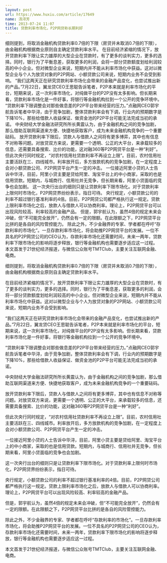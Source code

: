 ```yaml
---
layout: post
url: https://www.huxiu.com/article/17649
name: 汤浔芳
time: 2013-07-24 11:07
title: 贷款利率市场化，P2P网贷称长期利好
---
```

细则提到，将取消金融机构贷款利率0.7倍的下限（房贷并未取消0.7倍的下限），由金融机构根据商业原则自主确定贷款利率水平。 在目前经济紧缩的情况下，放开贷款利率下限让实力雄厚的大型企业在贷款时，有了更多的谈判实力，更多的选择。同时，银行为了平衡息差，获取更多的利润，会将一部分贷款额度划给利润较高的中小企业。但对微型企业来说，短期内并不能从利率市场化中获益。这对以微型企业与个人为放贷对象的P2P网站、小额贷款公司来说，短期内业务不会受到影响。 “我们这两天正在研究贷款利率市场化会带来的金融产品变化，也尝试推出新的产品。”7月22日，翼龙贷CEO王思聪告诉笔者，P2P本来就是利率市场化的平台，短期来说，这一次利率市场化，对纯做平台的P2P没有太多影响。但长期来看，贷款利率市场化是一件好事，将银行等金融机构拉到一个公开的竞争环境中。 “贷款利率下限调整会对那些做息差的P2P平台带来经营的压力。”点融网CEO郭宇航告诉笔者中华浔，由于竞争加剧，整体贷款利率会有下调，行业内的预期数字是下降10%，那些给借款人收益保证、做资金池的P2P平台可能无法完成当初的承诺。 中央财经大学金融法研究所所长黄震认为，由于金融机构之间的竞争加剧，那么借助互联网渠道来方便、快捷地获取客户，成为未来金融机构竞争的一个重要砝码。 放开贷款利率下限后，贷款人与借款人之间将有更多博弈，其中也有信息不对称等问题。对放贷双方来说，更需要一个透明、公正的大平台，来承载较多的信息，还需要具备搜索、比价的功能，这对融360等P2P网贷平台是一种“利好”。 但此次央行同时规定，“对农村信用社贷款利率不再设立上限”。目前，农村信用社主要活跃在三、四线城市。利率放开后，多方放款机构的竞争加剧，在一定程度上会对小额贷款公司、P2P网贷平台产生一定的冲击。 一位接近阿里小贷的人士告诉中华浔，目前，阿里小贷主要是贷给阿里、淘宝平台上的中小商家，采取的也是信用贷款。短期内，与城商行、信用社并无竞争，但长期来看，阿里小贷面临的竞争也会加剧。 这一次央行出台的细则只是让贷款利率下限市场化。对于贷款利率上限何时市场化，P2P网贷界纷纷表示，指日可待。 央行规定，小额贷款公司的利率不超过银行基准利率的4倍。目前，P2P网贷公司都严格执行这一规定。贷款上限利率市场化之后，放款人与借款人可以协商利率。理论上，P2P网贷平台可以出现风险较高、利率较高的金融产品。 但是，郭宇航认为，虽然4倍的规定未来会冲破，但“不可能完全放开”，仍然会有一定的限额。在此限额之下，P2P网贷平台比拼的是各自的风险管控能力。 除此之外，不少金融界的专家、学者都在呼吁“存款利率的市场化”。一旦存款利率市场化，将会助推P2P网贷平台的发展。一位不具名的P2P网贷公司的CEO认为，存款利率市场化还需要时间，未来一两年，贷款利率下限市场化的影响将逐步释放，银行等金融机构也需要逐步适应这一过程。 本文首发于21世纪经济报道，与微信公众账号TMTClub，主要关注互联网金融、电商。

细则提到，将取消金融机构贷款利率0.7倍的下限（房贷并未取消0.7倍的下限），由金融机构根据商业原则自主确定贷款利率水平。

在目前经济紧缩的情况下，放开贷款利率下限让实力雄厚的大型企业在贷款时，有了更多的谈判实力，更多的选择。同时，银行为了平衡息差，获取更多的利润，会将一部分贷款额度划给利润较高的中小企业。但对微型企业来说，短期内并不能从利率市场化中获益。这对以微型企业与个人为放贷对象的P2P网站、小额贷款公司来说，短期内业务不会受到影响。

“我们这两天正在研究贷款利率市场化会带来的金融产品变化，也尝试推出新的产品。”7月22日，翼龙贷CEO王思聪告诉笔者，P2P本来就是利率市场化的平台，短期来说，这一次利率市场化，对纯做平台的P2P没有太多影响。但长期来看，贷款利率市场化是一件好事，将银行等金融机构拉到一个公开的竞争环境中。

“贷款利率下限调整会对那些做息差的P2P平台带来经营的压力。”点融网CEO郭宇航告诉笔者中华浔，由于竞争加剧，整体贷款利率会有下调，行业内的预期数字是下降10%，那些给借款人收益保证、做资金池的P2P平台可能无法完成当初的承诺。

中央财经大学金融法研究所所长黄震认为，由于金融机构之间的竞争加剧，那么借助互联网渠道来方便、快捷地获取客户，成为未来金融机构竞争的一个重要砝码。

放开贷款利率下限后，贷款人与借款人之间将有更多博弈，其中也有信息不对称等问题。对放贷双方来说，更需要一个透明、公正的大平台，来承载较多的信息，还需要具备搜索、比价的功能，这对融360等P2P网贷平台是一种“利好”。

但此次央行同时规定，“对农村信用社贷款利率不再设立上限”。目前，农村信用社主要活跃在三、四线城市。利率放开后，多方放款机构的竞争加剧，在一定程度上会对小额贷款公司、P2P网贷平台产生一定的冲击。

一位接近阿里小贷的人士告诉中华浔，目前，阿里小贷主要是贷给阿里、淘宝平台上的中小商家，采取的也是信用贷款。短期内，与城商行、信用社并无竞争，但长期来看，阿里小贷面临的竞争也会加剧。

这一次央行出台的细则只是让贷款利率下限市场化。对于贷款利率上限何时市场化，P2P网贷界纷纷表示，指日可待。

央行规定，小额贷款公司的利率不超过银行基准利率的4倍。目前，P2P网贷公司都严格执行这一规定。贷款上限利率市场化之后，放款人与借款人可以协商利率。理论上，P2P网贷平台可以出现风险较高、利率较高的金融产品。

但是，郭宇航认为，虽然4倍的规定未来会冲破，但“不可能完全放开”，仍然会有一定的限额。在此限额之下，P2P网贷平台比拼的是各自的风险管控能力。

除此之外，不少金融界的专家、学者都在呼吁“存款利率的市场化”。一旦存款利率市场化，将会助推P2P网贷平台的发展。一位不具名的P2P网贷公司的CEO认为，存款利率市场化还需要时间，未来一两年，贷款利率下限市场化的影响将逐步释放，银行等金融机构也需要逐步适应这一过程。

本文首发于21世纪经济报道，与微信公众账号TMTClub，主要关注互联网金融、电商。

